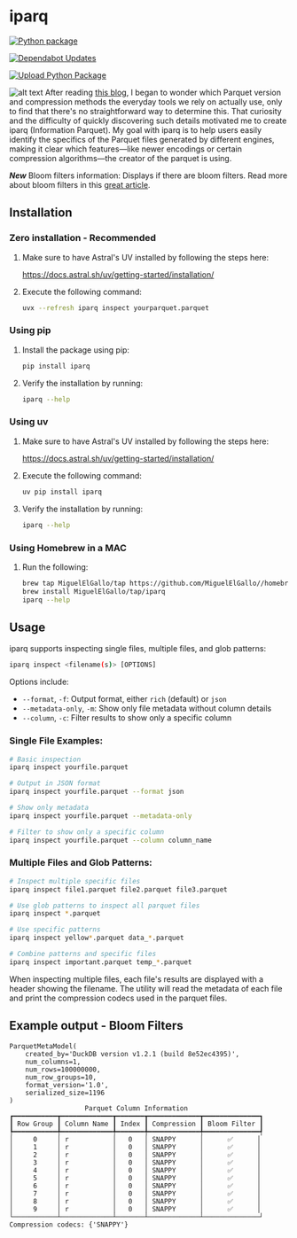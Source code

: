 # iparq

[![Python package](https://github.com/MiguelElGallo/iparq/actions/workflows/python-package.yml/badge.svg)](https://github.com/MiguelElGallo/iparq/actions/workflows/python-package.yml)

[![Dependabot Updates](https://github.com/MiguelElGallo/iparq/actions/workflows/dependabot/dependabot-updates/badge.svg)](https://github.com/MiguelElGallo/iparq/actions/workflows/dependabot/dependabot-updates)

[![Upload Python Package](https://github.com/MiguelElGallo/iparq/actions/workflows/python-publish.yml/badge.svg)](https://github.com/MiguelElGallo/iparq/actions/workflows/python-publish.yml)

![alt text](media/iparq.png)
After reading [this blog](https://duckdb.org/2025/01/22/parquet-encodings.html), I began to wonder which Parquet version and compression methods the everyday tools we rely on actually use, only to find that there's no straightforward way to determine this. That curiosity and the difficulty of quickly discovering such details motivated me to create iparq (Information Parquet). My goal with iparq is to help users easily identify the specifics of the Parquet files generated by different engines, making it clear which features—like newer encodings or certain compression algorithms—the creator of the parquet is using.

***New*** Bloom filters information: Displays if there are bloom filters.
Read more about bloom filters in this [great article](https://duckdb.org/2025/03/07/parquet-bloom-filters-in-duckdb.html).

## Installation

### Zero installation - Recommended

1) Make sure to have Astral's UV installed by following the steps here:  

    <https://docs.astral.sh/uv/getting-started/installation/>

2) Execute the following command:

    ```sh
    uvx --refresh iparq inspect yourparquet.parquet
    ```

### Using pip

1) Install the package using pip:

    ```sh
    pip install iparq
    ```

2) Verify the installation by running:

    ```sh
    iparq --help
    ```

### Using uv

1) Make sure to have Astral's UV installed by following the steps here:  

    <https://docs.astral.sh/uv/getting-started/installation/>

2) Execute the following command:

    ```sh
    uv pip install iparq
    ```

3) Verify the installation by running:

    ```sh
    iparq --help
    ```

### Using Homebrew in a MAC

1) Run the following:

    ```sh
    brew tap MiguelElGallo/tap https://github.com/MiguelElGallo//homebrew-iparq.git
    brew install MiguelElGallo/tap/iparq
    iparq --help
    ```

## Usage

iparq supports inspecting single files, multiple files, and glob patterns:

```sh
iparq inspect <filename(s)> [OPTIONS]
```

Options include:

- `--format`, `-f`: Output format, either `rich` (default) or `json`
- `--metadata-only`, `-m`: Show only file metadata without column details
- `--column`, `-c`: Filter results to show only a specific column

### Single File Examples:

```sh
# Basic inspection
iparq inspect yourfile.parquet

# Output in JSON format
iparq inspect yourfile.parquet --format json

# Show only metadata
iparq inspect yourfile.parquet --metadata-only

# Filter to show only a specific column
iparq inspect yourfile.parquet --column column_name
```

### Multiple Files and Glob Patterns:

```sh
# Inspect multiple specific files
iparq inspect file1.parquet file2.parquet file3.parquet

# Use glob patterns to inspect all parquet files
iparq inspect *.parquet

# Use specific patterns
iparq inspect yellow*.parquet data_*.parquet

# Combine patterns and specific files
iparq inspect important.parquet temp_*.parquet
```

When inspecting multiple files, each file's results are displayed with a header showing the filename. The utility will read the metadata of each file and print the compression codecs used in the parquet files.

## Example output - Bloom Filters

```log
ParquetMetaModel(
    created_by='DuckDB version v1.2.1 (build 8e52ec4395)',
    num_columns=1,
    num_rows=100000000,
    num_row_groups=10,
    format_version='1.0',
    serialized_size=1196
)
                   Parquet Column Information                   
┏━━━━━━━━━━━┳━━━━━━━━━━━━━┳━━━━━━━┳━━━━━━━━━━━━━┳━━━━━━━━━━━━━━┓
┃ Row Group ┃ Column Name ┃ Index ┃ Compression ┃ Bloom Filter ┃
┡━━━━━━━━━━━╇━━━━━━━━━━━━━╇━━━━━━━╇━━━━━━━━━━━━━╇━━━━━━━━━━━━━━┩
│     0     │ r           │   0   │ SNAPPY      │      ✅      │
│     1     │ r           │   0   │ SNAPPY      │      ✅      │
│     2     │ r           │   0   │ SNAPPY      │      ✅      │
│     3     │ r           │   0   │ SNAPPY      │      ✅      │
│     4     │ r           │   0   │ SNAPPY      │      ✅      │
│     5     │ r           │   0   │ SNAPPY      │      ✅      │
│     6     │ r           │   0   │ SNAPPY      │      ✅      │
│     7     │ r           │   0   │ SNAPPY      │      ✅      │
│     8     │ r           │   0   │ SNAPPY      │      ✅      │
│     9     │ r           │   0   │ SNAPPY      │      ✅      │
└───────────┴─────────────┴───────┴─────────────┴──────────────┘
Compression codecs: {'SNAPPY'}
```
